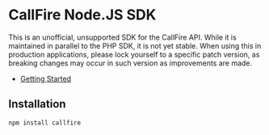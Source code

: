 CallFire Node.JS SDK
====================

This is an unofficial, unsupported SDK for the CallFire API. While it is
maintained in parallel to the PHP SDK, it is not yet stable. When using this
in production applications, please lock yourself to a specific patch version,
as breaking changes may occur in such version as improvements are made.

* [Getting Started](/docs/en/00.getting.started.md)

Installation
------------

`npm install callfire`
